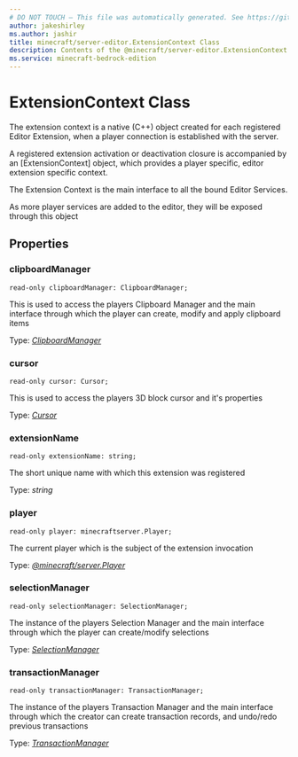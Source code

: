```yaml
---
# DO NOT TOUCH — This file was automatically generated. See https://github.com/mojang/minecraftapidocsgenerator to modify descriptions, examples, etc.
author: jakeshirley
ms.author: jashir
title: minecraft/server-editor.ExtensionContext Class
description: Contents of the @minecraft/server-editor.ExtensionContext class.
ms.service: minecraft-bedrock-edition
---
```

# ExtensionContext Class

The extension context is a native (C++) object created for each registered Editor Extension, when a player connection is established with the server.  

A registered extension activation or deactivation closure is accompanied by an [ExtensionContext] object, which provides a player specific, editor extension specific context.

The Extension Context is the main interface to all the bound Editor Services.

As more player services are added to the editor, they will be exposed through this object

## Properties

### **clipboardManager**
`read-only clipboardManager: ClipboardManager;`

This is used to access the players Clipboard Manager and the main interface through which the player can create, modify and apply clipboard items

Type: [*ClipboardManager*](ClipboardManager.md)

### **cursor**
`read-only cursor: Cursor;`

This is used to access the players 3D block cursor and it's properties

Type: [*Cursor*](Cursor.md)

### **extensionName**
`read-only extensionName: string;`

The short unique name with which this extension was registered

Type: *string*

### **player**
`read-only player: minecraftserver.Player;`

The current player which is the subject of the extension invocation

Type: [*@minecraft/server.Player*](../../minecraft/server/Player.md)

### **selectionManager**
`read-only selectionManager: SelectionManager;`

The instance of the players Selection Manager and the main interface through which the player can create/modify selections

Type: [*SelectionManager*](SelectionManager.md)

### **transactionManager**
`read-only transactionManager: TransactionManager;`

The instance of the players Transaction Manager and the main interface through which the creator can create transaction records, and undo/redo previous transactions

Type: [*TransactionManager*](TransactionManager.md)
